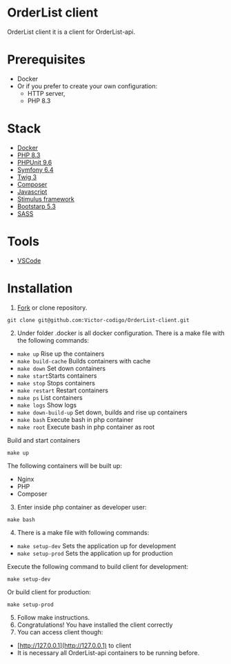 # OrderList client
OrderList client it is a client for OrderList-api.

# Prerequisites
- Docker
- Or if you prefer to create your own configuration:
	- HTTP server,
	- PHP 8.3

# Stack

- [Docker](https://www.docker.com/)
- [PHP 8.3](https://www.php.net/)
- [PHPUnit 9.6](https://phpunit.de/index.html)
- [Symfony 6.4](https://symfony.com/)
- [Twig 3](https://twig.symfony.com/)
- [Composer](https://getcomposer.org/)
- [Javascript](https://developer.mozilla.org/en-US/docs/Web/JavaScript)
- [Stimulus framework](https://stimulus.hotwired.dev/)
- [Bootstarp 5.3](https://getbootstrap.com/)
- [SASS](https://sass-lang.com/)

# Tools
- [VSCode](https://code.visualstudio.com/)

# Installation
1. [Fork](https://github.com/Victor-codigo/OrderList-client/fork) or clone repository.
```
git clone git@github.com:Victor-codigo/OrderList-client.git
```

2.  Under folder .docker is all docker configuration. There is a make file with the following commands:

- `make up` Rise up the containers
- `make build-cache` Builds containers with cache
- `make down` Set down containers
- `make start`Starts containers
- `make stop` Stops containers
- `make restart` Restart containers
- `make ps` List containers
- `make logs`  Show logs
- `make down-build-up` Set down, builds and rise up containers
- `make bash` Execute bash in php container
- `make root` Execute bash in php container as root

Build and start containers
```
make up
```
The following containers will be built up:

-   Nginx
-   PHP
-   Composer

3. Enter inside php container as developer user:
```
make bash
```
4.  There is a make file with following commands:
   - `make setup-dev` Sets the application up for development
   - `make setup-prod` Sets the application up for production

Execute the following command to build client for development:
```
make setup-dev
```
Or build client for production:
```
make setup-prod
```

5.  Follow make instructions.
6.  Congratulations! You have installed the client correctly
7.  You can access client though:
-   [http://127.0.0.1](http://127.0.0.1) to client
- It is necessary all OrderList-api containers to be running before.
